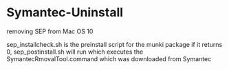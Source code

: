 # Symantec-Uninstall
removing SEP from Mac OS 10

sep_installcheck.sh is the preinstall script for the munki package
if it returns 0, sep_postinstall.sh will run which executes the SymantecRmovalTool.command which was downloaded from Symantec
